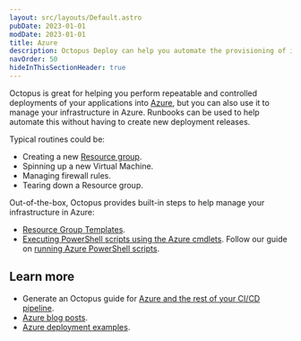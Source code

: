 ```yaml
---
layout: src/layouts/Default.astro
pubDate: 2023-01-01
modDate: 2023-01-01
title: Azure
description: Octopus Deploy can help you automate the provisioning of infrastructure in Azure using runbooks.
navOrder: 50
hideInThisSectionHeader: true
---
```


Octopus is great for helping you perform repeatable and controlled deployments of your applications into [Azure](https://azure.microsoft.com/), but you can also use it to manage your infrastructure in Azure. Runbooks can be used to help automate this without having to create new deployment releases.

Typical routines could be:

- Creating a new [Resource group](https://docs.microsoft.com/en-us/azure/azure-resource-manager/management/overview#resource-groups).
- Spinning up a new Virtual Machine.
- Managing firewall rules.
- Tearing down a Resource group.

Out-of-the-box, Octopus provides built-in steps to help manage your infrastructure in Azure:
- [Resource Group Templates](/docs/runbooks/runbook-examples/azure/resource-groups).
- [Executing PowerShell scripts using the Azure cmdlets](/docs/deployments/custom-scripts/azure-powershell-scripts/). Follow our guide on [running Azure PowerShell scripts](/docs/deployments/azure/running-azure-powershell).

## Learn more

- Generate an Octopus guide for [Azure and the rest of your CI/CD pipeline](https://octopus.com/docs/guides?destination=Azure%20websites).
- [Azure blog posts](https://octopus.com/blog/tag/azure).
- [Azure deployment examples](/docs/deployments/azure).
